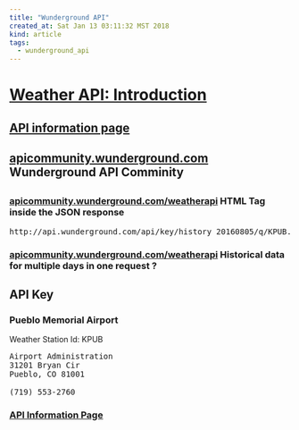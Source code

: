 ```yaml
---
title: "Wunderground API"
created_at: Sat Jan 13 03:11:32 MST 2018
kind: article
tags:
  - wunderground_api
---
```


<h1>
  <a href="https://www.wunderground.com/weather/api/d/docs" target="_blank">Weather API: Introduction</a>
</h1>

<h2>
  <a href="https://www.wunderground.com/weather/api/" target="_blank">API information page</a>
</h2>

<h2>
  <a href="https://apicommunity.wunderground.com/weatherapi" target="_blank">apicommunity.wunderground.com</a>
  Wunderground API Comminity
<h2>

<h3>
  <a href="https://apicommunity.wunderground.com/weatherapi/topics/html-tag-inside-the-json-response" target="_blank">apicommunity.wunderground.com/weatherapi</a>
  HTML Tag inside the JSON response 
</h3>

<pre>
http://api.wunderground.com/api/key/history_20160805/q/KPUB.json
</pre>

<h3>
  <a href="https://apicommunity.wunderground.com/weatherapi/topics/historical_data_for_multiple_days_in_one_request" target="_blank">apicommunity.wunderground.com/weatherapi</a>
  Historical data for multiple days in one request ?
</h3>

<h2>API Key</h2>

<h3>Pueblo Memorial Airport</h3>

Weather Station Id: KPUB

<pre>
Airport Administration
31201 Bryan Cir
Pueblo, CO 81001

(719) 553-2760
</pre>

<h3>
  <a href="https://www.wunderground.com/weather/api/" target="_blank">API Information Page</a>
</h3>

<!--
html boilerplate
<a href="" target="_blank"></a>
<a name=""></a>
<img src="" width="400px">
<ul>
  <li></li>
</ul>
<pre>
</pre>
<p style="margin-bottom: 2em;"></p>
<hr style="border: 0; height: 3px; background: #333; background-image: linear-gradient(to right, #ccc, #333, #ccc);">
<pre><code>
</code></pre>
<math xmlns='http://www.w3.org/1998/Math/MathML' display='block'>
</math>
-->
